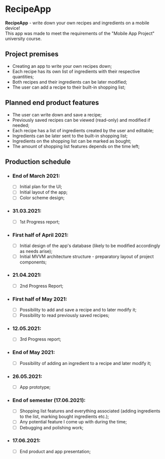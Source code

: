# RecipeApp
**RecipeApp** - write down your own recipes and ingredients on a mobile device!  
This app was made to meet the requirements of the "Mobile App Project" university course.


## Project premises  
- Creating an app to write your own recipes down;
- Each recipe has its own list of ingredients with their respective quantities;
- Both recipes and their ingredients can be later modified;
- The user can add a recipe to their built-in shopping list;

## Planned end product features
- The user can write down and save a recipe;
- Previously saved recipes can be viewed (read-only) and modified if needed;
- Each recipe has a list of ingredients created by the user and editable;
- Ingredients can be later sent to the built-in shopping list;
- Ingredients on the shopping list can be marked as bought;
- The amount of shopping list features depends on the time left;

## Production schedule
- ### End of March 2021:
	- [ ] Initial plan for the UI;
	- [ ] Initial layout of the app;
	- [ ] Color scheme design;
- ### 31.03.2021:
	- [ ] 1st Progress report;
- ### First half of April 2021:
	- [ ] Initial design of the app's database (likely to be modified accordingly as needs arise);
	- [ ] Initial MVVM architecture structure - preparatory layout of project components;
- ### 21.04.2021:
	- [ ] 2nd Progress Report;
- ### First half of May 2021:
	- [ ] Possibility to add and save a recipe and to later modify it;
	- [ ] Possibility to read previously saved recipes;
- ### 12.05.2021:
	- [ ] 3rd Progress report;
- ### End of May 2021:
	- [ ] Possibility of adding an ingredient to a recipe and later modify it;
- ### 26.05.2021:
	- [ ] App prototype;
- ### End of semester (17.06.2021):
	- [ ] Shopping list features and everything associated (adding ingredients to the list, marking bought ingredients etc.);
	- [ ] Any potential feature I come up with during the time;
	- [ ] Debugging and polishing work;
- ### 17.06.2021:
	- [ ] End product and app presentation;

